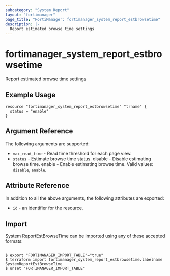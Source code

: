```yaml
---
subcategory: "System Report"
layout: "fortimanager"
page_title: "FortiManager: fortimanager_system_report_estbrowsetime"
description: |-
  Report estimated browse time settings
---
```


# fortimanager_system_report_estbrowsetime
Report estimated browse time settings

## Example Usage

```hcl
resource "fortimanager_system_report_estbrowsetime" "trname" {
  status = "enable"
}
```

## Argument Reference


The following arguments are supported:


* `max_read_time` - Read time threshold for each page view.
* `status` - Estimate browse time status. disable - Disable estimating browse time. enable - Enable estimating browse time. Valid values: `disable`, `enable`.



## Attribute Reference

In addition to all the above arguments, the following attributes are exported:
* `id` - an identifier for the resource.

## Import

System ReportEstBrowseTime can be imported using any of these accepted formats:
```

$ export "FORTIMANAGER_IMPORT_TABLE"="true"
$ terraform import fortimanager_system_report_estbrowsetime.labelname SystemReportEstBrowseTime
$ unset "FORTIMANAGER_IMPORT_TABLE"
```

